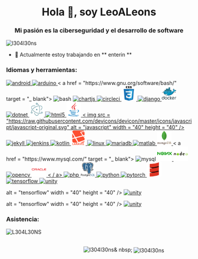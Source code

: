 <h1 align = "center"> Hola 👋, soy LeoALeons </h1>
<h3 align = "center"> Mi pasión es la ciberseguridad y el desarrollo de software </h3>

<p align = "left"> <img src = "https://komarev.com/ghpvc/?username=l304l30ns&label=Profile%20views&color=0e75b6&style=flat" alt = "l304l30ns" /> </p>

- 🔭 Actualmente estoy trabajando en ** enterin **


<h3 align = "left"> Idiomas y herramientas: </h3>
<p align = "left"> <a href="https://developer.android.com" target="_blank"> <img src = "https://raw.githubusercontent.com/devicons/devicon/master/ icons / android / android-original-wordmark.svg "alt =" android "width =" 40 "height =" 40 "/> </a> <a href =" https://www.arduino.cc/ "objetivo = "_ blank"> <img src = "https://cdn.worldvectorlogo.com/logos/arduino-1.svg" alt = "arduino" width = "40" height = "40" /> </a> < a href = "https://www.gnu.org/software/bash/" target = "_ blank"> <img src = "https://www.vectorlogo.zone/logos/gnu_bash/gnu_bash-icon.svg" alt = "bash" width = "40 "altura =" 40 "/> </a> <a href="https://www.chartjs.org" target="_blank"> <img src =" https://www.chartjs.org/media /logo-title.svg "alt =" chartjs "width =" 40 "height =" 40 "/> </a> <a href="https://circleci.com" target="_blank"> <img src = "https://www.vectorlogo.zone/logos/circleci/circleci-icon.svg" alt = "circleci" width = "40" height = "40" /> </a> <a href = "https: //www.w3schools.com/css/ "target =" _ blank "> <img src =" https://raw.githubusercontent.com/devicons/devicon/master/icons/css3/css3-original-wordmark.svg " alt = "css3"width = "40" height = "40" /> </a> <a href="https://www.djangoproject.com/" target="_blank"> <img src = "https: //raw.githubusercontent .com / devicons / devicon / master / icons / django / django-original.svg "alt =" django "width =" 40 "height =" 40 "/> </a> <a href =" https: // www .docker.com / "target =" _ blank "> <img src =" https://raw.githubusercontent.com/devicons/devicon/master/icons/docker/docker-original-wordmark.svg "alt =" docker " width = "40" height = "40" /> </a> <a href="https://dotnet.microsoft.com/" target="_blank"> <img src = "https: // raw.githubusercontent.com/devicons/devicon/master/icons/dot-net/dot-net-original-wordmark.svg "alt =" dotnet "width =" 40 "height =" 40 "/> </a> <a href = "https://www.electronjs.org" target = "_ blank"> <img src = "https://raw.githubusercontent.com/devicons/devicon/master/icons/electron/electron-original.svg" alt = "electron" width = "40" height = "40" /> </a> <a href="https://www.w3.org/html/" target="_blank"> <img src = "https : //raw.githubusercontent.com/devicons/devicon/master/icons/html5/html5-original-wordmark.svg "alt =" html5 "width =" 40 "height =" 40 "/> </a> <a href = "https://www.java.com "target =" _ blank "> <img src =" https://raw.githubusercontent.com/devicons/devicon/master/icons/java/java-original.svg "alt =" java "width =" 40 "height =" 40 "/> </a> <a href="https://developer.mozilla.org/en-US/docs/Web/JavaScript" target="_blank"> < img src = "https://raw.githubusercontent.com/devicons/devicon/master/icons/javascript/javascript-original.svg" alt = "javascript" width = "40" height = "40" /> </ a > <a href="https://jekyllrb.com/" target="_blank"> <img src = "https://www.vectorlogo.zone/logos/jekyllrb/jekyllrb-icon.svg" alt = "jekyll "ancho =" 40 "height = "40" /> </a> <a href="https://www.jenkins.io" target="_blank"> <img src = "https://www.vectorlogo.zone/logos/jenkins /jenkins-icon.svg "alt =" jenkins "width =" 40 "height =" 40 "/> </a> <a href="https://kotlinlang.org" target="_blank"> <img src = "https://www.vectorlogo.zone/logos/kotlinlang/kotlinlang-icon.svg" alt = "kotlin" width = "40" height = "40" /> </a> <a href = "https: //laravel.com/ "target =" _ blank "> <img src =" https://raw.githubusercontent.com/devicons/devicon/master/icons/laravel/laravel-plain-wordmark.svg "alt =" laravel "width = "40" height = "40" /> </a> <a href="https://www.linux.org/" target="_blank"> <img src = "https: //raw.githubusercontent .com / devicons / devicon / master / icons / linux / linux-original.svg "alt =" linux "width =" 40 "height =" 40 "/> </a> <a href =" https: // mariadb .org / "target =" _ blank "> <img src =" https://www.vectorlogo.zone/logos/mariadb/mariadb-icon.svg "alt =" mariadb "width =" 40 "height =" 40 " /> </a> <a href="https://www.mathworks.com/" target="_blank"> <img src = "https://raw.githubusercontent.com/simple-icons/simple-icons / master / icons / mathworks.svg "alt =" matlab "width =" 40 "height =" 40 "/> </a> <a href="https://www.mongodb.com/" target="_blank"> <img src =" https://raw.githubusercontent.com/devicons/devicon/master/icons/mongodb/mongodb-original-wordmark.svg "alt =" mongodb "width =" 40 "height =" 40 "/> </a> < a href = "https://www.mysql.com/" target = "_ blank"> <img src = "https://raw.githubusercontent.com/devicons/devicon/master/icons/mysql/mysql-original- wordmark.svg "alt =" mysql "width =" 40 "height =" 40 "/> </a> <a href="https://www.nginx.com" target="_blank"> <img src = "https://raw.githubusercontent.com/devicons/devicon/master/icons/nginx/nginx-original.svg "alt =" nginx "width =" 40 "height =" 40 "/> </a> <a href = "https://nodejs.org" target = "_ blank"> <img src = "https://raw.githubusercontent.com/devicons/devicon/master/icons/nodejs/nodejs-original-wordmark.svg" alt = "nodejs" width = "40" height = "40" /> </a> <a href="https://opencv.org/" target="_blank"> <img src = "https: // www .vectorlogo.zone / logos / opencv / opencv-icon.svg "alt =" opencv "width =" 40 "height =" 40 "/> </a> <a href =" https://www.oracle.com / "objetivo =" _ en blanco "> <img src = "https://raw.githubusercontent.com/devicons/devicon/master/icons/oracle/oracle-original.svg" alt = "oracle" width = "40" height = "40" /> < / a> <a href="https://www.php.net" target="_blank"> <img src = "https://raw.githubusercontent.com/devicons/devicon/master/icons/php/php -original.svg "alt =" php "width =" 40 "height =" 40 "/> </a> <a href="https://www.postgresql.org" target="_blank"> <img src = "https://raw.githubusercontent.com/devicons/devicon/master/icons/postgresql/postgresql-original-wordmark.svg" alt = "postgresql" width = "40" height = "40" /> </ a ><a href="https://www.python.org" target="_blank"> <img src = "https://raw.githubusercontent.com/devicons/devicon/master/icons/python/python-original. svg "alt =" python "width =" 40 "height =" 40 "/> </a> <a href="https://pytorch.org/" target="_blank"> <img src =" https: //www.vectorlogo.zone/logos/pytorch/pytorch-icon.svg "alt =" pytorch "width =" 40 "height =" 40 "/> </a> <a href =" https: // www. scala-lang.org "target =" _ blank "> <img src =" https://raw.githubusercontent.com/devicons/devicon/master/icons/scala/scala-original.svg "alt =" scala "width = "40"height = "40" /> </a> <a href="https://www.tensorflow.org" target="_blank"> <img src = "https://www.vectorlogo.zone/logos/tensorflow /tensorflow-icon.svg "alt =" tensorflow "width =" 40 "height =" 40 "/> </a> <a href="https://unity.com/" target="_blank"> <img src = "https://www.vectorlogo.zone/logos/unity3d/unity3d-icon.svg" alt = "unity" width = "40" height = "40" /> </a> </p>alt = "tensorflow" width = "40" height = "40" /> </a> <a href="https://unity.com/" target="_blank"> <img src = "https: // www.vectorlogo.zone/logos/unity3d/unity3d-icon.svg "alt =" unity "width =" 40 "height =" 40 "/> </a> </p>alt = "tensorflow" width = "40" height = "40" /> </a> <a href="https://unity.com/" target="_blank"> <img src = "https: // www.vectorlogo.zone/logos/unity3d/unity3d-icon.svg "alt =" unity "width =" 40 "height =" 40 "/> </a> </p>


<h3 align = "left"> Asistencia: </h3>
<p> <a href="https://www.buymeacoffee.com/L304L30NS"> <img align = "left" src = "https: // cdn .buymeacoffee.com / buttons / v2 / default-yellow.png "height =" 50 "width =" 210 "alt =" L304L30NS "/> </a> </p> <br> <br>


<p> <img align = "left" src = "https://github-readme-stats.vercel.app/api/top-langs?username=l304l30ns&show_icons=true&locale=en&layout=compact" alt = "l304l30ns" /> </p>

<p> & nbsp; <img align = "center" src = "https://github-readme-stats.vercel.app/api?username=l304l30ns&show_icons=true&locale=en" alt = "l304l30ns" /> </p>

